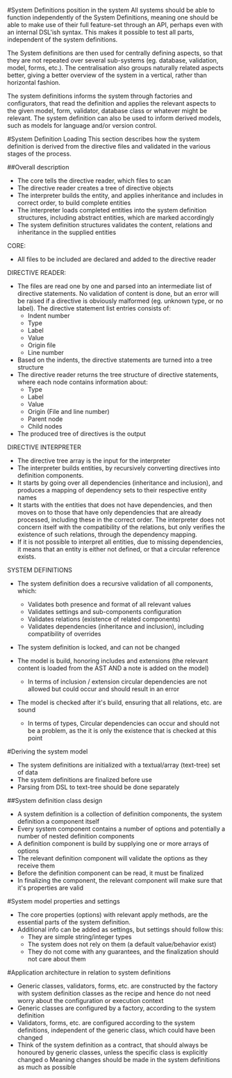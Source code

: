 #System Definitions position in the system
All systems should be able to function independently of the System Definitions, meaning
one should be able to make use of their full feature-set through an API, perhaps even
with an internal DSL'ish syntax. This makes it possible to test all parts, independent
of the system definitions.

The System definitions are then used for centrally defining aspects, so that they are not repeated
over several sub-systems (eg. database, validation, model, forms, etc.). The centralisation also
groups naturally related aspects better, giving a better overview of the system in a
vertical, rather than horizontal fashion.

The system definitions informs the system through factories and configurators,
that read the definition and applies the relevant aspects to the given model, form,
validator, database class or whatever might be relevant. The system definition
can also be used to inform derived models, such as models for language and/or
version control.

#System Definition Loading
This section describes how the system definition is derived from the directive
files and validated in the various stages of the process.

##Overall description
 - The core tells the directive reader, which files to scan
 - The directive reader creates a tree of directive objects
 - The interpreter builds the entity, and applies inheritance and includes in correct order, to build complete entities
 - The interpreter loads completed entities into the system definition structures, including abstract entities, which are marked accordingly
 - The system definition structures validates the content, relations and inheritance in the supplied entities

CORE:
- All files to be included are declared and added to the directive reader

DIRECTIVE READER:
- The files are read one by one and parsed into an intermediate list of directive
  statements. No validation of content is done, but an error will be raised if a
  directive is obviously malformed (eg. unknown type, or no label).
  The directive statement list entries consists of:
    * Indent number
    * Type
    * Label
    * Value
    * Origin file
    * Line number
- Based on the indents, the directive statements are turned into a tree structure
- The directive reader returns the tree structure of directive statements, where
  each node contains information about:
    * Type
    * Label
    * Value
    * Origin (File and line number)
    * Parent node
    * Child nodes
- The produced tree of directives is the output

DIRECTIVE INTERPRETER
- The directive tree array is the input for the interpreter
- The interpreter builds entities, by recursively converting directives into
  definition components.
- It starts by going over all dependencies (inheritance and inclusion), and
  produces a mapping of dependency sets to their respective entity names
- It starts with the entities that does not have dependencies, and then moves
  on to those that have only dependencies that are already processed, including
  these in the correct order. The interpreter does not concern itself with
  the compatibility of the relations, but only verifies the existence of such
  relations, through the dependency mapping.
- If it is not possible to interpret all entities, due to missing dependencies,
  it means that an entity is either not defined, or that a circular reference
  exists.

SYSTEM DEFINITIONS
- The system definition does a recursive validation of all components, which:
    * Validates both presence and format of all relevant values
    * Validates settings and sub-components configuration
    * Validates relations (existence of related components)
    * Validates dependencies (inheritance and inclusion), including
      compatibility of overrides
- The system definition is locked, and can not be changed

- The model is build, honoring includes and extensions (the relevant content is loaded from the AST AND a note is added on the model)
    * In terms of inclusion / extension circular dependencies are not allowed but could occur and should result in an error
- The model is checked after it's build, ensuring that all relations, etc. are sound
    * In terms of types, Circular dependencies can occur and should not be a problem, as the it is only the existence that is checked at this point

#Deriving the system model
- The system definitions are initialized with a textual/array (text-tree) set of data
- The system definitions are finalized before use
- Parsing from DSL to text-tree should be done separately

##System definition class design
- A system definition is a collection of definition components, the system definition a component itself
- Every system component contains a number of options and potentially a number of nested definition components
- A definition component is build by supplying one or more arrays of options
- The relevant definition component will validate the options as they receive them
- Before the definition component can be read, it must be finalized
- In finalizing the component, the relevant component will make sure that it's properties are valid

#System model properties and settings
- The core properties (options) with relevant apply methods, are the essential
  parts of the system definition.
- Additional info can be added as settings, but settings should follow this:
   * They are simple string/integer types
   * The system does not rely on them (a default value/behavior exist)
   * They do not come with any guarantees, and the finalization should not
     care about them

#Application architecture in relation to system definitions
- Generic classes, validators, forms, etc. are constructed by the factory with
  system definition classes as the recipe and hence do not need worry about the
  configuration or execution context
- Generic classes are configured by a factory, according to the system definition
- Validators, forms, etc. are configured according to the system definitions, independent of the generic class, which could have been changed
- Think of the system definition as a contract, that should always be honoured by generic classes, unless the specific class is explicitly changed
    o Meaning changes should be made in the system definitions as much as possible

